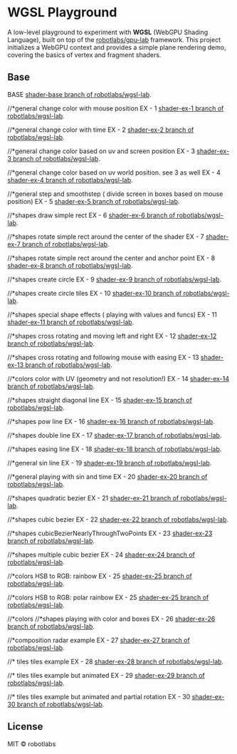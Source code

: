# WGSL Playground

A low-level playground to experiment with **WGSL** (WebGPU Shading Language), built on top of the [robotlabs/gpu-lab](https://github.com/robotlabs/gpu-lab) framework. This project initializes a WebGPU context and provides a simple plane rendering demo, covering the basics of vertex and fragment shaders.

## Base

BASE [shader-base branch of robotlabs/wgsl-lab](https://github.com/robotlabs/wgsl-lab/tree/shader-base).

//\*general
change color with mouse position
EX - 1 [shader-ex-1 branch of robotlabs/wgsl-lab](https://github.com/robotlabs/wgsl-lab/tree/shader-ex-1).

//\*general
change color with time
EX - 2 [shader-ex-2 branch of robotlabs/wgsl-lab](https://github.com/robotlabs/wgsl-lab/tree/shader-ex-2).

//\*general
change color based on uv and screen position
EX - 3 [shader-ex-3 branch of robotlabs/wgsl-lab](https://github.com/robotlabs/wgsl-lab/tree/shader-ex-3).

//\*general
change color based on uv world position. see 3 as well
EX - 4 [shader-ex-4 branch of robotlabs/wgsl-lab](https://github.com/robotlabs/wgsl-lab/tree/shader-ex-4).

//\*general
step and smoothstep ( divide screen in boxes based on mouse position)
EX - 5 [shader-ex-5 branch of robotlabs/wgsl-lab](https://github.com/robotlabs/wgsl-lab/tree/shader-ex-5).

//\*shapes
draw simple rect
EX - 6 [shader-ex-6 branch of robotlabs/wgsl-lab](https://github.com/robotlabs/wgsl-lab/tree/shader-ex-6).

//\*shapes
rotate simple rect around the center of the shader
EX - 7 [shader-ex-7 branch of robotlabs/wgsl-lab](https://github.com/robotlabs/wgsl-lab/tree/shader-ex-7).

//\*shapes
rotate simple rect around the center and anchor point
EX - 8 [shader-ex-8 branch of robotlabs/wgsl-lab](https://github.com/robotlabs/wgsl-lab/tree/shader-ex-8).

//\*shapes
create circle
EX - 9 [shader-ex-9 branch of robotlabs/wgsl-lab](https://github.com/robotlabs/wgsl-lab/tree/shader-ex-9).

//\*shapes
create circle tiles
EX - 10 [shader-ex-10 branch of robotlabs/wgsl-lab](https://github.com/robotlabs/wgsl-lab/tree/shader-ex-10).

//\*shapes
special shape effects ( playing with values and funcs)
EX - 11 [shader-ex-11 branch of robotlabs/wgsl-lab](https://github.com/robotlabs/wgsl-lab/tree/shader-ex-11).

//\*shapes
cross rotating and moving left and right
EX - 12 [shader-ex-12 branch of robotlabs/wgsl-lab](https://github.com/robotlabs/wgsl-lab/tree/shader-ex-12).

//\*shapes
cross rotating and following mouse with easing
EX - 13 [shader-ex-13 branch of robotlabs/wgsl-lab](https://github.com/robotlabs/wgsl-lab/tree/shader-ex-13).

//\*colors
color with UV (geometry and not resolution!)
EX - 14 [shader-ex-14 branch of robotlabs/wgsl-lab](https://github.com/robotlabs/wgsl-lab/tree/shader-ex-14).

//\*shapes
straight diagonal line
EX - 15 [shader-ex-15 branch of robotlabs/wgsl-lab](https://github.com/robotlabs/wgsl-lab/tree/shader-ex-15).

//\*shapes
pow line
EX - 16 [shader-ex-16 branch of robotlabs/wgsl-lab](https://github.com/robotlabs/wgsl-lab/tree/shader-ex-16).

//\*shapes
double line
EX - 17 [shader-ex-17 branch of robotlabs/wgsl-lab](https://github.com/robotlabs/wgsl-lab/tree/shader-ex-17).

//\*shapes
easing line
EX - 18 [shader-ex-18 branch of robotlabs/wgsl-lab](https://github.com/robotlabs/wgsl-lab/tree/shader-ex-18).

//\*general
sin line
EX - 19 [shader-ex-19 branch of robotlabs/wgsl-lab](https://github.com/robotlabs/wgsl-lab/tree/shader-ex-19).

//\*general
playing with sin and time
EX - 20 [shader-ex-20 branch of robotlabs/wgsl-lab](https://github.com/robotlabs/wgsl-lab/tree/shader-ex-20).

//\*shapes
quadratic bezier
EX - 21 [shader-ex-21 branch of robotlabs/wgsl-lab](https://github.com/robotlabs/wgsl-lab/tree/shader-ex-21).

//\*shapes
cubic bezier
EX - 22 [shader-ex-22 branch of robotlabs/wgsl-lab](https://github.com/robotlabs/wgsl-lab/tree/shader-ex-22).

//\*shapes
cubicBezierNearlyThroughTwoPoints
EX - 23 [shader-ex-23 branch of robotlabs/wgsl-lab](https://github.com/robotlabs/wgsl-lab/tree/shader-ex-23).

//\*shapes
multiple cubic bezier
EX - 24 [shader-ex-24 branch of robotlabs/wgsl-lab](https://github.com/robotlabs/wgsl-lab/tree/shader-ex-24).

//\*colors
HSB to RGB: rainbow
EX - 25 [shader-ex-25 branch of robotlabs/wgsl-lab](https://github.com/robotlabs/wgsl-lab/tree/shader-ex-25).

//\*colors
HSB to RGB: polar rainbow
EX - 25 [shader-ex-25 branch of robotlabs/wgsl-lab](https://github.com/robotlabs/wgsl-lab/tree/shader-ex-25).

//*colors //*shapes
playing with color and boxes
EX - 26 [shader-ex-26 branch of robotlabs/wgsl-lab](https://github.com/robotlabs/wgsl-lab/tree/shader-ex-26).

//\*composition
radar example
EX - 27 [shader-ex-27 branch of robotlabs/wgsl-lab](https://github.com/robotlabs/wgsl-lab/tree/shader-ex-27).

//\* tiles
tiles example
EX - 28 [shader-ex-28 branch of robotlabs/wgsl-lab](https://github.com/robotlabs/wgsl-lab/tree/shader-ex-28).

//\* tiles
tiles example but animated
EX - 29 [shader-ex-29 branch of robotlabs/wgsl-lab](https://github.com/robotlabs/wgsl-lab/tree/shader-ex-29).

//\* tiles
tiles example but animated and partial rotation
EX - 30 [shader-ex-30 branch of robotlabs/wgsl-lab](https://github.com/robotlabs/wgsl-lab/tree/shader-ex-30).

## License

MIT © robotlabs
